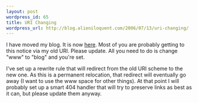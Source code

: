 ```yaml
---
layout: post
wordpress_id: 65
title: URI Changing
wordpress_url: http://blog.alieniloquent.com/2006/07/13/uri-changing/
---
```

I have moved my blog. It is now [here][1]. Most of you are probably getting to
this notice via my old URI. Please update. All you need to do is change "www"
to "blog" and you're set.

I've set up a rewrite rule that will redirect from the old URI scheme to the
new one. As this is a permanent relocation, that redirect will eventually go
away (I want to use the www space for other things). At that point I will
probably set up a smart 404 handler that will try to preserve links as best as
it can, but please update them anyway.

   [1]: http://blog.alieniloquent.com

